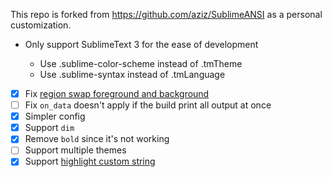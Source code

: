 This repo is forked from https://github.com/aziz/SublimeANSI as a personal customization.

- Only support SublimeText 3 for the ease of development

  - Use .sublime-color-scheme instead of .tmTheme
  - Use .sublime-syntax instead of .tmLanguage

- [x] Fix [region swap foreground and background](https://forum.sublimetext.com/t/add-regions-swaps-background-and-foreground/3587)
- [ ] Fix `on_data` doesn't apply if the build print all output at once
- [x] Simpler config
- [x] Support `dim`
- [x] Remove `bold` since it's not working
- [ ] Support multiple themes
- [x] Support [highlight custom string](https://github.com/aziz/SublimeANSI/issues/44)
